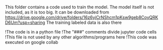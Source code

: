 This folder contains a code used to train the model.
The model itself is not included, as it is too big.
It can be downloaded from https://drive.google.com/drive/folders/16z6yjCrNShcm1pKsw9geb8CoyQRKD6Um?usp=sharing
The training labeled data is also there

!The code is in a python file
!The "###" comments divide jupyter code cells
!This file is not used by any other algorithms/programs here
!This code was executed on google collab